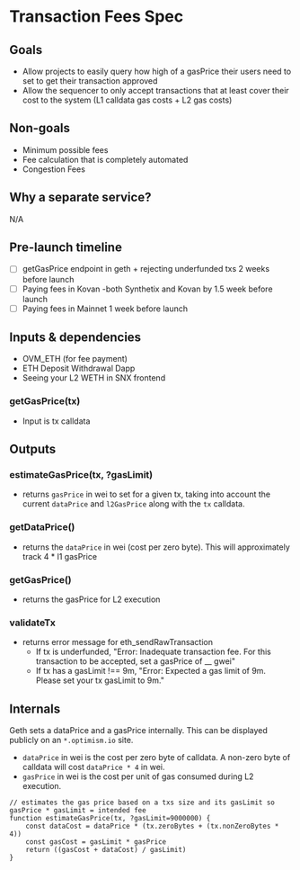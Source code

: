 # Transaction Fees Spec

## Goals

* Allow projects to easily query how high of a gasPrice their users need to set to get their transaction approved
* Allow the sequencer to only accept transactions that at least cover their cost to the system (L1 calldata gas costs + L2 gas costs)

## Non-goals

* Minimum possible fees
* Fee calculation that is completely automated
* Congestion Fees

## Why a separate service?
N/A

## Pre-launch timeline

- [ ] getGasPrice endpoint in geth + rejecting underfunded txs 2 weeks before launch
- [ ] Paying fees in Kovan -both Synthetix and Kovan by 1.5 week before launch
- [ ] Paying fees in Mainnet 1 week before launch

## Inputs & dependencies
- OVM_ETH (for fee payment)
- ETH Deposit Withdrawal Dapp
- Seeing your L2 WETH in SNX frontend

### getGasPrice(tx)
* Input is tx calldata

## Outputs

### estimateGasPrice(tx, ?gasLimit)
* returns `gasPrice` in wei to set for a given tx, taking into account the current `dataPrice` and `l2GasPrice` along with the `tx` calldata.

### getDataPrice()
* returns the `dataPrice` in wei (cost per zero byte). This will approximately track 4 * l1 gasPrice

### getGasPrice()
* returns the gasPrice for L2 execution

### validateTx
* returns error message for eth_sendRawTransaction
    * If tx is underfunded, "Error: Inadequate transaction fee. For this transaction to be accepted, set a gasPrice of __ gwei"
    * If tx has a gasLimit !== 9m, "Error: Expected a gas limit of 9m. Please set your tx gasLimit to 9m."

## Internals 
Geth sets a dataPrice and a gasPrice internally. This can be displayed publicly on an `*.optimism.io` site.

* `dataPrice` in wei is the cost per zero byte of calldata. A non-zero byte of calldata will cost `dataPrice * 4` in wei.
* `gasPrice` in wei is the cost per unit of gas consumed during L2 execution.

```
// estimates the gas price based on a txs size and its gasLimit so gasPrice * gasLimit = intended fee
function estimateGasPrice(tx, ?gasLimit=9000000) {
    const dataCost = dataPrice * (tx.zeroBytes + (tx.nonZeroBytes * 4))
    const gasCost = gasLimit * gasPrice
    return ((gasCost + dataCost) / gasLimit)
}
```
